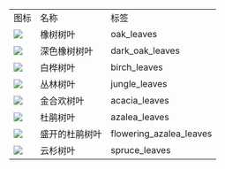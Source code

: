 <table>
	<tablebody>
		<tr>
			<td>图标</td>
			<td>名称</td>
			<td>标签</td>
		</tr>
		<tr>
			<td><img src="C:/Users/seese/Files/Projects/MC_datapacks/recipe_auto_manual/LemonTea_auto_recipes/input/mc_icon/decorations/leaves/oak_leaves.png"></td>
			<td>橡树树叶</td>
			<td>oak_leaves</td>
		</tr>
		<tr>
			<td><img src="C:/Users/seese/Files/Projects/MC_datapacks/recipe_auto_manual/LemonTea_auto_recipes/input/mc_icon/decorations/leaves/dark_oak_leaves.png"></td>
			<td>深色橡树树叶</td>
			<td>dark_oak_leaves</td>
		</tr>
		<tr>
			<td><img src="C:/Users/seese/Files/Projects/MC_datapacks/recipe_auto_manual/LemonTea_auto_recipes/input/mc_icon/decorations/leaves/birch_leaves.png"></td>
			<td>白桦树叶</td>
			<td>birch_leaves</td>
		</tr>
		<tr>
			<td><img src="C:/Users/seese/Files/Projects/MC_datapacks/recipe_auto_manual/LemonTea_auto_recipes/input/mc_icon/decorations/leaves/jungle_leaves.png"></td>
			<td>丛林树叶</td>
			<td>jungle_leaves</td>
		</tr>
		<tr>
			<td><img src="C:/Users/seese/Files/Projects/MC_datapacks/recipe_auto_manual/LemonTea_auto_recipes/input/mc_icon/decorations/leaves/acacia_leaves.png"></td>
			<td>金合欢树叶</td>
			<td>acacia_leaves</td>
		</tr>
		<tr>
			<td><img src="C:/Users/seese/Files/Projects/MC_datapacks/recipe_auto_manual/LemonTea_auto_recipes/input/mc_icon/decorations/leaves/azalea_leaves.png"></td>
			<td>杜鹃树叶</td>
			<td>azalea_leaves</td>
		</tr>
		<tr>
			<td><img src="C:/Users/seese/Files/Projects/MC_datapacks/recipe_auto_manual/LemonTea_auto_recipes/input/mc_icon/decorations/leaves/flowering_azalea_leaves.png"></td>
			<td>盛开的杜鹃树叶</td>
			<td>flowering_azalea_leaves</td>
		</tr>
		<tr>
			<td><img src="C:/Users/seese/Files/Projects/MC_datapacks/recipe_auto_manual/LemonTea_auto_recipes/input/mc_icon/decorations/leaves/spruce_leaves.png"></td>
			<td>云杉树叶</td>
			<td>spruce_leaves</td>
		</tr>
	</tablebody>
</table>